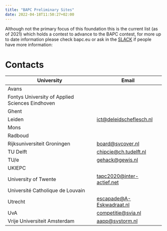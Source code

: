 ```yaml
---
title: "BAPC Preliminary Sites"
date: 2022-04-18T11:50:27+02:00
---
```

Although not the primary focus of this foundation this is the current list (as of 2021) which holds a contest to advance to the BAPC contest, for more up to date information please check bapc.eu or ask in the [SLACK](/wiki/benelux-slack/) if people have more information:

# Contacts

| University                                      | Email                     |
| ----------------------------------------------- | ------------------------- |
| Avans                                           |                           |
| Fontys University of Applied Sciences Eindhoven |                           |
| Ghent                                           |                           |
| Leiden                                          | ict@deleidscheflesch.nl   |
| Mons                                            |                           |
| Radboud                                         |                           |
| Rijksuniversiteit Groningen                     | board@svcover.nl          |
| TU Delft                                        | chipcie@ch.tudelft.nl     |
| TU/e                                            | gehack@gewis.nl           |
| UKIEPC                                          |                           |
| University of Twente                            | tapc2020@inter-actief.net |
| Université Catholique de Louvain                |                           |
| Utrecht                                         | escapade@A-Eskwadraat.nl  |
| UvA                                             | competitie@svia.nl        |
| Vrije Universiteit Amsterdam                    | aapp@svstorm.nl           |
